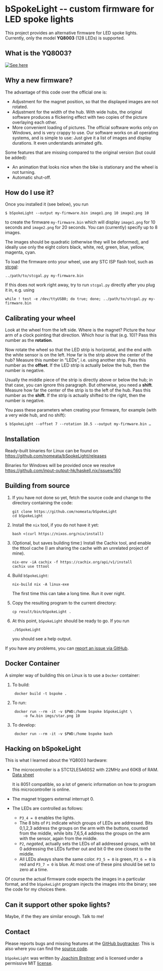 bSpokeLight -- custom firmware for LED spoke lights
===================================================

This project provides an alternative firmware for LED spoke lights. Currently,
only the model **YQ8003** (128 LEDs) is supported.

What is the YQ8003?
-------------------

[![See here](https://img.youtube.com/vi/oN4Q87aC5l4/0.jpg)](https://www.youtube.com/watch?v=oN4Q87aC5l4)

Why a new firmware?
-------------------

The advantage of this code over the official one is:

 * Adjustment for the magnet position, so that the displayed images are not
   rotated.
 * Adjustment for the width of the hub. With wide hubs, the original software
   produces a flickering effect with two copies of the picture overlaying each
   other.
 * More convenient loading of pictures. The official software works only on
   Windows, and is very crappy to use. Our software works on all operating
   systems, and is simple to use: Just give it a list of images and display
   durations. It even understands animated gifs.

Some features that are missing compared to the original version (but could be
added):

 * An animation that looks nice when the bike is stationary and the wheel is
   not turning.
 * Automatic shut-off.

How do I use it?
----------------

Once you installed it (see below), you run

    $ bSpokeLight --output my-firmware.bin image1.png 10 image2.png 10

to create the firmware `my-firmware.bin` which will display `image1.png` for 10
seconds and `image2.png` for 20 seconds. You can (currently) specify up to 8
images.

The images should be quadratic (otherwise they will be deformed), and ideally
use only the eight colors black, white, red, green, blue, yellow, magenta,
cyan.

To load the firmware onto your wheel, use any STC ISP flash tool, such as
[stcgal](https://github.com/grigorig/stcgal):

    ../path/to/stcgal.py my-firmware.bin

If this does not work right away, try to run `stcgal.py` directly after you
plug it in, e.g. using

    while ! test -e /dev/ttyUSB0; do true; done; ../path/to/stcgal.py my-firmware.bin

Calibrating your wheel
----------------------

Look at the wheel from the left side. Where is the magnet? Picture the hour arm
of a clock pointing that direction. Which hour is that (e.g. 10)? Pass this
number as the **rotation**.

Now rotate the wheel so that the LED strip is horizontal, and the end with the
white sensor is on the left. How far is the strip above the center of the hub?
Measure this number in “LEDs”, i.e. using another strip. Pass this number as
the **offset**. If the LED strip is actually below the hub, then the number is
negative.

Usually the middle piece of the strip is directly above or below the hub;
in that case, you can ignore this paragraph. But otherwise, you need a
**shift**. Measure how far the center of the strip is to the left of the hub.
Pass this number as the **shift**. If the strip is actually shifted to the
right, then the number is negative.

You pass these parameters when creating your firmware, for example (with a very
wide hub, and no shift):

    $ bSpokeLight --offset 7 --rotation 10.5 --output my-firmware.bin …

Installation
------------

Ready-built binaries for Linux can be found on
https://github.com/nomeata/bSpokeLight/releases

Binaries for Windows will be provided once we resolve
https://github.com/input-output-hk/haskell.nix/issues/160

Building from source
--------------------

 1. If you have not done so yet, fetch the source code and change to the
    directory containing the code:

        git clone https://github.com/nomeata/bSpokeLight
        cd bSpokeLight

 2. Install the `nix` tool, if you do not have it yet:

        bash <(curl https://nixos.org/nix/install)

 3. (Optional, but saves building time:) Install the Cachix tool, and enable
    the tttool cache (I am sharing the cache with an unrelated project of mine).

        nix-env -iA cachix -f https://cachix.org/api/v1/install
        cachix use tttool

 4. Build `bSpokeLight`:

        nix-build nix -A linux-exe

    The first time this can take a long time. Run it over night.

 5. Copy the resulting program to the current directory:

        cp result/bin/bSpokeLight .

 4. At this point, `bSpokeLight` should be ready to go. If you run

        ./bSpokeLight

    you should see a help output.

If you have any problems, you can [report an issue via GitHub](https://github.com/nomeata/bSpokeLight/issues).


Docker Container
----------------

A simpler way of building this on Linux is to use a `Docker` container:

1. To build:

        docker build -t bspoke .

2. To run:

        docker run --rm -it -v $PWD:/home bspoke bSpokeLight \
            -o fw.bin imgs/star.png 10

3. To develop:

        docker run --rm -it -v $PWD:/home bspoke bash

Hacking on bSpokeLight
----------------------

This is what I learned about the YQ8003 hardware:

 * The microcontroller is a STC12LE5A60S2 with 22MHz and 60KB of RAM. [Data
   sheet](www.stcmcu.com/datasheet/stc/stc-ad-pdf/stc12c5a60s2-english.pdf)

   It is 8051 compatible, so a lot of generic information on how to program
   this microcontroller is online.
 * The magnet triggers external interrupt 0.
 * The LEDs are controlled as follows:

   - `P3_4 = 0` enables the lights.
   - The 8 bits of `P1` indicate which groups of LEDs are addressed. Bits 0,1,2,3
     address the groups on the arm with the buttons, counted from the middle,
     while bits 7,6,5,4 address the groups on the arm with the sensor, again
     from the middle.
   - `P2`, _negated_, actually sets the LEDs of all addressed groups, with bit
     0 addressing the LEDs further out and bit 0 the one closest to the middle.
   - All LEDs always share the same color. `P3_5 = 0` is green, `P3_6 = 0` is
     red and `P3_7 = 0` is blue. At most one of these pins should be set to
     zero at a time.

Of course the actual firmware code expects the images in a particular format,
and the `bSpokeLight` program injects the images into the binary; see the code
for my choices there.

Can it support other spoke lights?
----------------------------------

Maybe, if the they are similar enough. Talk to me!

Contact
-------

Please reports bugs and missing features at the [GitHub bugtracker]. This is
also where you can find the [source code].

`bSpokeLight` was written by [Joachim Breitner] and is licensed under a
permissive MIT [license].

[GitHub bugtracker]: https://github.com/nomeata/bSpokeLight/issues
[source code]: https://github.com/nomeata/bSpokeLight
[Joachim Breitner]: http://www.joachim-breitner.de/
[license]: https://github.com/nomeata/bSpokeLight/blob/LICENSE
